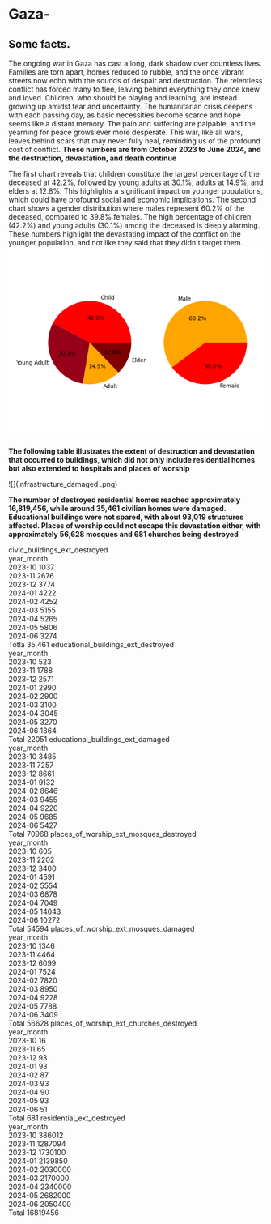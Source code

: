 # Gaza-

## Some facts.

The ongoing war in Gaza has cast a long, dark shadow over countless lives. Families are torn apart, homes reduced to rubble, and the once vibrant streets now echo with the sounds of despair and destruction. The relentless conflict has forced many to flee, leaving behind everything they once knew and loved. Children, who should be playing and learning, are instead growing up amidst fear and uncertainty. The humanitarian crisis deepens with each passing day, as basic necessities become scarce and hope seems like a distant memory. The pain and suffering are palpable, and the yearning for peace grows ever more desperate. This war, like all wars, leaves behind scars that may never fully heal, reminding us of the profound cost of conflict.
**These numbers are from October 2023 to June 2024, and the destruction, devastation, and death continue**

The first chart reveals that children constitute the largest percentage of the deceased at 42.2%, followed by young adults at 30.1%, adults at 14.9%, and elders at 12.8%. This highlights a significant impact on younger populations, which could have profound social and economic implications. The second chart shows a gender distribution where males represent 60.2% of the deceased, compared to 39.8% females.
The high percentage of children (42.2%) and young adults (30.1%) among the deceased is deeply alarming. These numbers highlight the devastating impact of the conflict on the younger population, and not like they said that they didn't target them.
![](pie_chart.png)

**The following table illustrates the extent of destruction and devastation that occurred to buildings, which did not only include residential homes but also extended to hospitals and places of worship**

![](infrastructure_damaged .png)

**The number of destroyed residential homes reached approximately 16,819,456, while around 35,461 civilian homes were damaged. Educational buildings were not spared, with about 93,019 structures affected. Places of worship could not escape this devastation either, with approximately 56,628 mosques and 681 churches being destroyed**

civic_buildings_ext_destroyed  \
year_month                                  
2023-10                              1037   
2023-11                              2676   
2023-12                              3774   
2024-01                              4222   
2024-02                              4252   
2024-03                              5155   
2024-04                              5265   
2024-05                              5806   
2024-06                              3274   
Totla                                35,461
            educational_buildings_ext_destroyed  \
year_month                                        
2023-10                                     523   
2023-11                                    1788   
2023-12                                    2571   
2024-01                                    2990   
2024-02                                    2900   
2024-03                                    3100   
2024-04                                    3045   
2024-05                                    3270   
2024-06                                    1864   
Total                                      22051
            educational_buildings_ext_damaged  \
year_month                                      
2023-10                                  3485   
2023-11                                  7257   
2023-12                                  8661   
2024-01                                  9132   
2024-02                                  8646   
2024-03                                  9455   
2024-04                                  9220   
2024-05                                  9685   
2024-06                                  5427   
Total                                    70968
            places_of_worship_ext_mosques_destroyed  \
year_month                                            
2023-10                                         605   
2023-11                                        2202   
2023-12                                        3400   
2024-01                                        4591   
2024-02                                        5554   
2024-03                                        6878   
2024-04                                        7049   
2024-05                                       14043   
2024-06                                       10272   
Total                                         54594
            places_of_worship_ext_mosques_damaged  \
year_month                                          
2023-10                                      1346   
2023-11                                      4464   
2023-12                                      6099   
2024-01                                      7524   
2024-02                                      7820   
2024-03                                      8950   
2024-04                                      9228   
2024-05                                      7788   
2024-06                                      3409   
Total                                       56628
            places_of_worship_ext_churches_destroyed  \
year_month                                             
2023-10                                           16   
2023-11                                           65   
2023-12                                           93   
2024-01                                           93   
2024-02                                           87   
2024-03                                           93   
2024-04                                           90   
2024-05                                           93   
2024-06                                           51   
Total                                            681
            residential_ext_destroyed  
year_month                             
2023-10                        386012  
2023-11                       1287094  
2023-12                       1730100  
2024-01                       2139850  
2024-02                       2030000  
2024-03                       2170000  
2024-04                       2340000  
2024-05                       2682000  
2024-06                       2050400  
Total                         16819456
